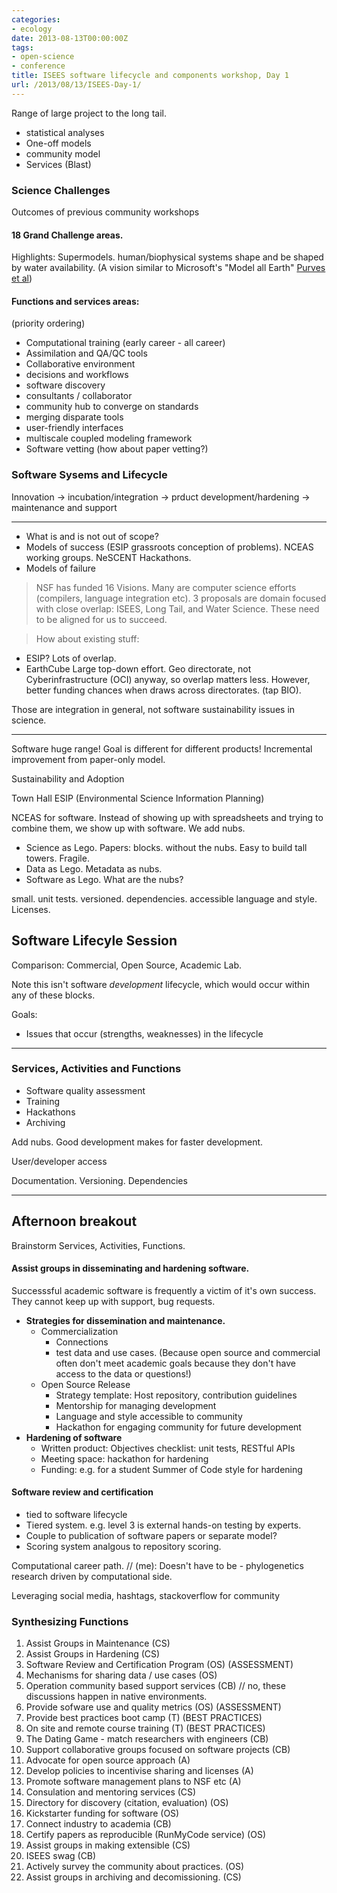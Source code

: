 ```yaml
---
categories:
- ecology
date: 2013-08-13T00:00:00Z
tags:
- open-science
- conference
title: ISEES software lifecycle and components workshop, Day 1
url: /2013/08/13/ISEES-Day-1/
---
```


Range of large project to the long tail.  

- statistical analyses
- One-off models
- community model
- Services (Blast)



### Science Challenges

Outcomes of previous community workshops 

#### 18 Grand Challenge areas.  

Highlights: Supermodels.  human/biophysical systems shape and be shaped by water availability. (A vision similar to Microsoft's "Model all Earth" [Purves et al](http://dx.doi.org/10.1038/493295a))

#### Functions and services areas: 

(priority ordering)

- Computational training (early career - all career)
- Assimilation and QA/QC tools
- Collaborative environment 
- decisions and workflows
- software discovery
- consultants / collaborator
- community hub to converge on standards
- merging disparate tools 
- user-friendly interfaces
- multiscale coupled modeling framework 
- Software vetting (how about paper vetting?)



### Software Sysems and Lifecycle 


Innovation -> incubation/integration -> prduct development/hardening -> maintenance and support 



----------------------------------------------


- What is and is not out of scope?  
- Models of success (ESIP grassroots conception of problems).  NCEAS working groups.  NeSCENT Hackathons.  
- Models of failure 


> NSF has funded 16 Visions.  Many are computer science efforts (compilers, language integration etc). 3 proposals are domain focused with close overlap: ISEES, Long Tail, and Water Science.  These need to be aligned for us to succeed.

> How about existing stuff: 

- ESIP? Lots of overlap.
- EarthCube Large top-down effort.  Geo directorate, not Cyberinfrastructure (OCI) anyway, so overlap matters less.  However, better funding chances when draws across directorates.  (tap BIO).  

Those are integration in general, not software sustainability issues in science.  


------------------------------------------------

Software huge range!  Goal is different for different products!  Incremental improvement from paper-only model.  


Sustainability and Adoption

Town Hall ESIP (Environmental Science Information Planning)



NCEAS for software.  Instead of showing up with spreadsheets and trying to combine them, we show up with software.  We add nubs.  

- Science as Lego.  Papers: blocks. without the nubs. Easy to build tall towers. Fragile.  
- Data as Lego.  Metadata as nubs.  
- Software as Lego.  What are the nubs?  


small. unit tests.  versioned. dependencies.  accessible language and style.  Licenses. 




## Software Lifecyle Session

Comparison: Commercial, Open Source, Academic Lab.  

Note this isn't software _development_ lifecycle, which would occur within any of these blocks.  


Goals: 

- Issues that occur (strengths, weaknesses) in the lifecycle
 

--------------------------------------------------------

### Services, Activities and Functions

- Software quality assessment
- Training 
- Hackathons
- Archiving

Add nubs.  Good development makes for faster development.  

User/developer access

Documentation. Versioning. Dependencies




-----------

## Afternoon breakout

Brainstorm Services, Activities, Functions.  

#### Assist groups in disseminating and hardening software.  

Successsful academic software is frequently a victim of it's own success.  They cannot keep up with support, bug requests. 

- **Strategies for dissemination and maintenance.**
  - Commercialization
    - Connections
    - test data and use cases. 
      (Because open source and commercial often don't meet academic goals because they don't have access to the data or questions!)  
  - Open Source Release 
    - Strategy template: Host repository, contribution guidelines 
    - Mentorship for managing development  
    - Language and style accessible to community 
    - Hackathon for engaging community for future development
- **Hardening of software**
  - Written product: Objectives checklist: unit tests, RESTful APIs
  - Meeting space: hackathon for hardening 
  - Funding: e.g. for a student Summer of Code style for hardening

#### Software review and certification

- tied to software lifecycle
- Tiered system.  e.g. level 3 is external hands-on testing by experts.
- Couple to publication of software papers or separate model?
- Scoring system analgous to repository scoring.  




Computational career path.  // (me): Doesn't have to be - phylogenetics research driven by computational side.  

Leveraging social media, hashtags, stackoverflow for community



### Synthesizing Functions

1. Assist Groups in Maintenance                                (CS)
2. Assist Groups in Hardening                                  (CS)
3. Software Review and Certification Program                   (OS)  (ASSESSMENT)
4. Mechanisms for sharing data / use cases                     (OS)
5. Operation community based support services                  (CB)    // no, these discussions happen in native environments.  
6. Provide sofware use and quality metrics                     (OS)  (ASSESSMENT)
7. Provide best practices boot camp                            (T)   (BEST PRACTICES) 
8. On site and remote course training                          (T)   (BEST PRACTICES)
9. The Dating Game - match researchers with engineers          (CB)
10. Support collaborative groups focused on software projects  (CB) 
11. Advocate for open source approach                          (A)   
12. Develop policies to incentivise sharing and licenses       (A)
13. Promote software management plans to NSF etc               (A)  
14. Consulation and mentoring services                         (CS)
15. Directory for discovery (citation, evaluation)             (OS)
16. Kickstarter funding for software                           (OS)
17. Connect industry to academia                               (CB)
18. Certify papers as reproducible (RunMyCode service)         (OS)
19. Assist groups in making extensible                         (CS)
20. ISEES swag                                                 (CB)
21. Actively survey the community about practices.             (OS)
22. Assist groups in archiving and decomissioning.             (CS)







